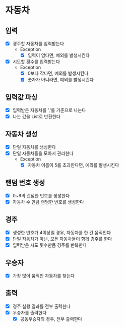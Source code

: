 # 자동차

## 입력
- [x] 경주할 자동차를 입력받는다
  - Exception
    - [x] 입력이 없다면, 예외를 발생시킨다
    
- [x] 시도할 횟수를 입력받는다
  - Exception
    - [x] 0보다 작다면, 예외를 발생시킨다
    - [x] 숫자가 아니라면, 예외를 발생시킨다
  
## 입력값 파싱
- [x] 입력받은 자동차를 ','를 기준으로 나눈다
- [x] 나눈 값을 List로 반환한다

## 자동차 생성
- [x] 단일 자동차를 생성한다
- [x] 단일 자동차들을 모아서 관리한다
  - Exception
    - [x] 자동차 이름이 5를 초과한다면, 예외를 발생시킨다

## 랜덤 번호 생성
- [x] 0~9의 랜덤한 번호를 생성한다
- [x] 자동차 수 만큼 랜덤한 번호를 생성한다

## 경주
- [x] 생성한 번호가 4이상일 경우, 자동차를 한 칸 움직인다
- [x] 단일 자동차가 아닌, 모든 자동차들이 함께 경주를 한다
- [x] 입력받은 시도 횟수만큼 경주를 반복한다
 
## 우승자
- [x] 가장 많이 움직인 자동차를 찾는다

## 출력
- [x] 경주 실행 결과를 전부 출력한다
- [x] 우승자를 출력한다
  - [x] 공동우승자의 경우, 전부 출력한다